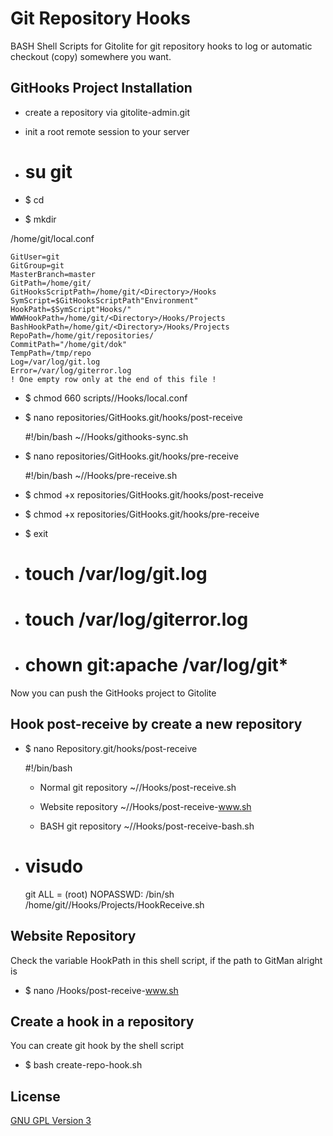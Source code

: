 # Git Repository Hooks

BASH Shell Scripts for Gitolite for git repository hooks to log or automatic checkout (copy) somewhere you want.


## GitHooks Project Installation

* create a repository via gitolite-admin.git
* init a root remote session to your server

* # su git
* $ cd
* $ mkdir <Directory>

/home/git/local.conf

    GitUser=git
    GitGroup=git
    MasterBranch=master
    GitPath=/home/git/
    GitHooksScriptPath=/home/git/<Directory>/Hooks
    SymScript=$GitHooksScriptPath"Environment"
    HookPath=$SymScript"Hooks/"
    WWWHookPath=/home/git/<Directory>/Hooks/Projects
    BashHookPath=/home/git/<Directory>/Hooks/Projects
    RepoPath=/home/git/repositories/
    CommitPath="/home/git/dok"
    TempPath=/tmp/repo
    Log=/var/log/git.log
    Error=/var/log/giterror.log
    ! One empty row only at the end of this file !


* $ chmod 660 scripts/<Directory>/Hooks/local.conf

* $ nano repositories/GitHooks.git/hooks/post-receive

    #!/bin/bash
	~/<Directory>/Hooks/githooks-sync.sh

* $ nano repositories/GitHooks.git/hooks/pre-receive

	#!/bin/bash
	~/<Directory>/Hooks/pre-receive.sh

* $ chmod +x repositories/GitHooks.git/hooks/post-receive
* $ chmod +x repositories/GitHooks.git/hooks/pre-receive
* $ exit

* # touch /var/log/git.log
* # touch /var/log/giterror.log
* # chown git:apache /var/log/git*

Now you can push the GitHooks project to Gitolite


Hook post-receive by create a new repository
------------

* $ nano Repository.git/hooks/post-receive

    #!/bin/bash

    * Normal git repository
    ~/<Directory>/Hooks/post-receive.sh

    * Website repository
    ~/<Directory>/Hooks/post-receive-www.sh

    * BASH git repository
    ~/<Directory>/Hooks/post-receive-bash.sh


* # visudo

    git ALL = (root) NOPASSWD: /bin/sh /home/git/<Directory>/Hooks/Projects/<RepositoryName>HookReceive.sh



## Website Repository


Check the variable HookPath in this shell script, if the path to GitMan alright is

* $ nano <Directory>/Hooks/post-receive-www.sh


## Create a hook in a repository


You can create git hook by the shell script

* $ bash create-repo-hook.sh <Type> <Repository Name>


## License

[GNU GPL Version 3](http://www.gnu.org/copyleft/gpl.html)